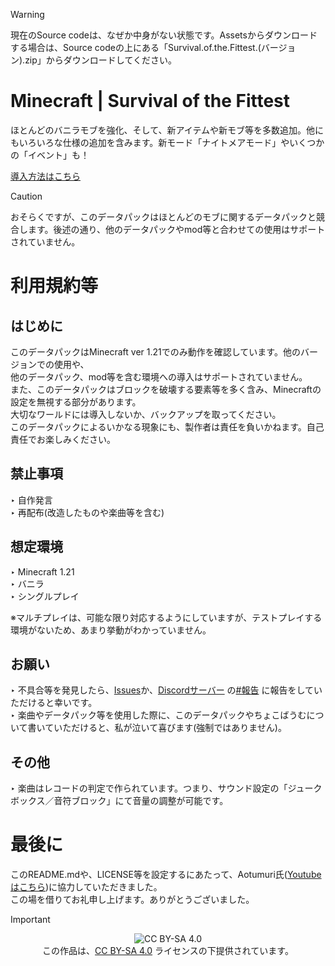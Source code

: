 >[!WARNING]
>現在のSource codeは、なぜか中身がない状態です。Assetsからダウンロードする場合は、Source codeの上にある「Survival.of.the.Fittest.(バージョン).zip」からダウンロードしてください。

# Minecraft | Survival of the Fittest
ほとんどのバニラモブを強化、そして、新アイテムや新モブ等を多数追加。他にもいろいろな仕様の追加を含みます。新モード「ナイトメアモード」やいくつかの「イベント」も！

[導入方法はこちら](https://github.com/chocobaumu/Minecraft-Survival-of-the-Fittest/blob/main/INSTALL.md)

> [!CAUTION]
> おそらくですが、このデータパックはほとんどのモブに関するデータパックと競合します。後述の通り、他のデータパックやmod等と合わせての使用はサポートされていません。

# 利用規約等
## はじめに

このデータパックはMinecraft ver 1.21でのみ動作を確認しています。他のバージョンでの使用や、<br>
他のデータパック、mod等を含む環境への導入はサポートされていません。<br>
また、このデータパックはブロックを破壊する要素等を多く含み、Minecraftの設定を無視する部分があります。<br>
大切なワールドには導入しないか、バックアップを取ってください。<br>
このデータパックによるいかなる現象にも、製作者は責任を負いかねます。自己責任でお楽しみください。<br>

## 禁止事項

‣ 自作発言<br>
‣ 再配布(改造したものや楽曲等を含む)<br>

## 想定環境

‣ Minecraft 1.21<br>
‣ バニラ<br>
‣ シングルプレイ<br>

※マルチプレイは、可能な限り対応するようにしていますが、テストプレイする環境がないため、あまり挙動がわかっていません。

## お願い

‣ 不具合等を発見したら、[Issues](https://github.com/chocobaumu/Minecraft-Survival-of-the-Fittest/issues)か、[Discordサーバー](https://discord.gg/a4RjZe2Bpu ) の[#報告](https://discord.com/channels/1211127404110811216/1211130201719963668 ) に報告をしていただけると幸いです。<br>
‣ 楽曲やデータパック等を使用した際に、このデータパックやちょこばうむについて書いていただけると、私が泣いて喜びます(強制ではありません)。<br>

## その他

‣ 楽曲はレコードの判定で作られています。つまり、サウンド設定の「ジュークボックス／音符ブロック」にて音量の調整が可能です。<br>

# 最後に

このREADME.mdや、LICENSE等を設定するにあたって、Aotumuri氏([Youtubeはこちら](https://www.youtube.com/channel/UCtVg2I271bfgF41xTcELrIg ))に協力していただきました。<br>
この場を借りてお礼申し上げます。ありがとうございました。

> [!IMPORTANT]
><p align="center">
><img src="https://licensebuttons.net/l/by-sa/4.0/88x31.png" alt="CC BY-SA 4.0"><br>
>この作品は、<a href="https://creativecommons.org/licenses/by-sa/4.0/deed">CC BY-SA 4.0</a> ライセンスの下提供されています。<br>
></p>
